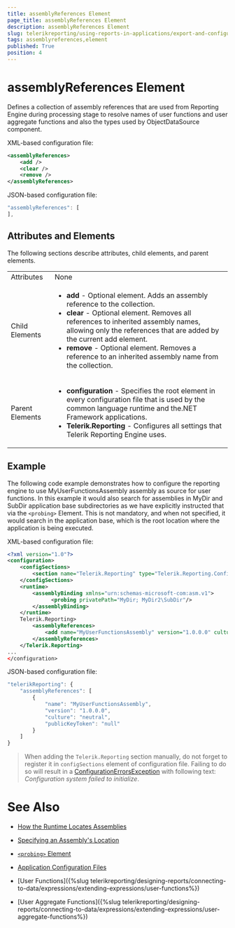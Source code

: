 ```yaml
---
title: assemblyReferences Element
page_title: assemblyReferences Element 
description: assemblyReferences Element
slug: telerikreporting/using-reports-in-applications/export-and-configure/configure-the-report-engine/assemblyreferences-element
tags: assemblyreferences,element
published: True
position: 4
---
```

<style>
table th:first-of-type {
    width: 10%;
}
table th:nth-of-type(2) {
    width: 90%;
}
</style>

# assemblyReferences Element

Defines a collection of assembly references that are used from Reporting Engine during processing stage to resolve names of user functions and user aggregate functions and also the types used by ObjectDataSource component. 

XML-based configuration file:
    
````xml
<assemblyReferences>
    <add />
    <clear />
    <remove />
</assemblyReferences>
````

JSON-based configuration file:
    
````js
"assemblyReferences": [
],
````

## Attributes and Elements

The following sections describe attributes, child elements, and parent elements.

|   |   |
| ------ | ------ |
|Attributes|None|
|Child Elements|<ul><li>__add__ - Optional element. Adds an assembly reference to the collection.</li><li>__clear__ - Optional element. Removes all references to inherited assembly names, allowing only the references that are added by the current add element.</li><li>__remove__ - Optional element. Removes a reference to an inherited assembly name from the collection.</li></ul>|
|Parent Elements|<ul><li>__configuration__ - Specifies the root element in every configuration file that is used by the common language runtime and the.NET Framework applications.</li><li>__Telerik.Reporting__ - Configures all settings that Telerik Reporting Engine uses.</li></ul>|

## Example

The following code example demonstrates how to configure the reporting engine to use MyUserFunctionsAssembly assembly as source for user functions. In this example it would also search for assemblies in MyDir and SubDir application base subdirectories as we have explicitly instructed that via the `<probing>` Element. This is not mandatory, and when not specified, it would search in the application base, which is the root location where the application is being executed. 

XML-based configuration file:
    
````xml
<?xml version="1.0"?>
<configuration>
    <configSections>
		<section name="Telerik.Reporting" type="Telerik.Reporting.Configuration.ReportingConfigurationSection, Telerik.Reporting" allowLocation="true" allowDefinition="Everywhere" />
    </configSections>
    <runtime>
		<assemblyBinding xmlns="urn:schemas-microsoft-com:asm.v1">
			  <probing privatePath="MyDir; MyDir2\SubDir"/>
		</assemblyBinding>
    </runtime>
    Telerik.Reporting>
		<assemblyReferences>
			<add name="MyUserFunctionsAssembly" version="1.0.0.0" culture="neutral" publicKeyToken ="null" />
		</assemblyReferences>
    </Telerik.Reporting>
...
</configuration>
````

JSON-based configuration file:
    
````js
"telerikReporting": {
	"assemblyReferences": [
		{
			"name": "MyUserFunctionsAssembly",
			"version": "1.0.0.0",
			"culture": "neutral",
			"publicKeyToken": "null"
		}
	]
}
````

> When adding the `Telerik.Reporting` section manually, do not forget to register it in `configSections` element of configuration file. Failing to do so will result in a [ConfigurationErrorsException](https://msdn.microsoft.com/en-us/library/system.configuration.configurationerrorsexception(v=vs.110).aspx) with following text: *Configuration system failed to initialize*. 

# See Also

* [How the Runtime Locates Assemblies](https://docs.microsoft.com/en-us/dotnet/framework/deployment/how-the-runtime-locates-assemblies)

* [Specifying an Assembly's Location](https://docs.microsoft.com/en-us/dotnet/framework/configure-apps/specify-assembly-location)

* [`<probing>` Element](https://docs.microsoft.com/en-us/dotnet/framework/configure-apps/file-schema/runtime/probing-element)

* [Application Configuration Files](http://msdn.microsoft.com/en-us/library/windows/desktop/aa374182(v=vs.85).aspx)

* [User Functions]({%slug telerikreporting/designing-reports/connecting-to-data/expressions/extending-expressions/user-functions%})

* [User Aggregate Functions]({%slug telerikreporting/designing-reports/connecting-to-data/expressions/extending-expressions/user-aggregate-functions%})
